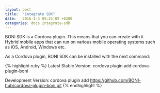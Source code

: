 ```yaml
---
layout: post
title:  "Integrate SDK"
date:   2016-1-3 09:25:09 +0200
categories: docs integrate-sdk
---
```

BONI SDK is a Cordova plugin. This means that you can create with it Hybrid mobile apps that can run on various mobile operating systems such as iOS, Android, Windows etc.

As a Cordova plugin, BONI SDK can be installed with the next command:

{% highlight ruby %}
Latest Stable Version:
cordova plugin add cordova-plugin-boni

Development Version:
cordova plugin add https://github.com/BONI-hub/cordova-plugin-boni.git
{% endhighlight %}
